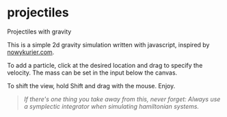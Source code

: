 # projectiles
Projectiles with gravity

This is a simple 2d gravity simulation written with javascript, inspired by [nowykurier.com](http://www.nowykurier.com/toys/gravity/gravity.html).

To add a particle, click at the desired location and drag to specify the velocity. The mass can be set in the input below the canvas.

To shift the view, hold Shift and drag with the mouse. Enjoy.

> _If there's one thing you take away from this, never forget: Always use a symplectic integrator when simulating hamiltonian systems._
